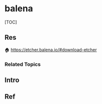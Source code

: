 # balena

[TOC]



## Res
🏠 https://etcher.balena.io/#download-etcher


### Related Topics




## Intro



## Ref

